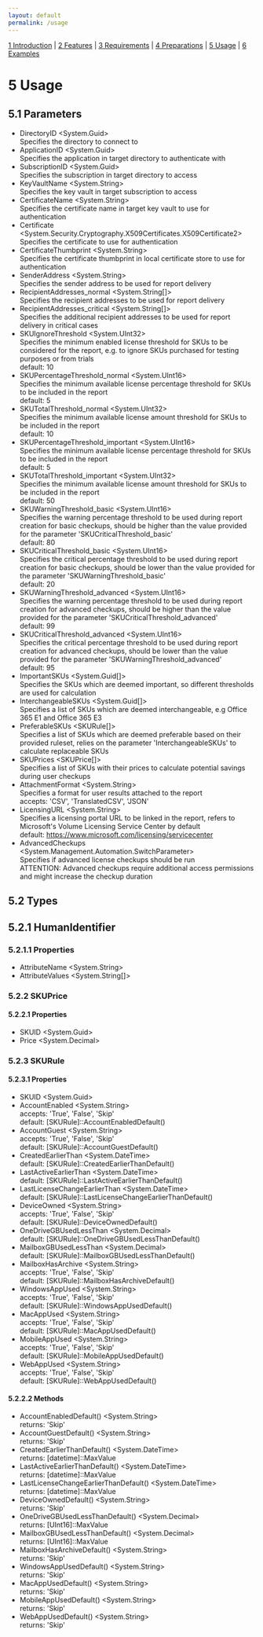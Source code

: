 ```yaml
---
layout: default
permalink: /usage
---
```


[1 Introduction](/azure-ad-license-status/) \| [2 Features](/azure-ad-license-status/features) \| [3 Requirements](/azure-ad-license-status/requirements) \| [4 Preparations](/azure-ad-license-status/preparations) \| [5 Usage](/azure-ad-license-status/usage) \| [6 Examples](/azure-ad-license-status/examples)

# 5 Usage

## 5.1 Parameters

- DirectoryID &lt;System.Guid&gt;  
  Specifies the directory to connect to
- ApplicationID &lt;System.Guid&gt;  
  Specifies the application in target directory to authenticate with
- SubscriptionID &lt;System.Guid&gt;  
  Specifies the subscription in target directory to access
- KeyVaultName &lt;System.String&gt;  
  Specifies the key vault in target subscription to access
- CertificateName &lt;System.String&gt;  
  Specifies the certificate name in target key vault to use for authentication
- Certificate &lt;System.Security.Cryptography.X509Certificates.X509Certificate2&gt;  
  Specifies the certificate to use for authentication
- CertificateThumbprint &lt;System.String&gt;  
  Specifies the certificate thumbprint in local certificate store to use for authentication
- SenderAddress &lt;System.String&gt;  
  Specifies the sender address to be used for report delivery
- RecipientAddresses_normal &lt;System.String[]&gt;  
  Specifies the recipient addresses to be used for report delivery
- RecipientAddresses_critical &lt;System.String[]&gt;  
  Specifies the additional recipient addresses to be used for report delivery in critical cases
- SKUIgnoreThreshold &lt;System.UInt32&gt;  
  Specifies the minimum enabled license threshold for SKUs to be considered for the report, e.g. to ignore SKUs purchased for testing purposes or from trials  
  default: 10
- SKUPercentageThreshold_normal &lt;System.UInt16&gt;  
  Specifies the minimum available license percentage threshold for SKUs to be included in the report  
  default: 5
- SKUTotalThreshold_normal &lt;System.UInt32&gt;  
  Specifies the minimum available license amount threshold for SKUs to be included in the report  
  default: 10
- SKUPercentageThreshold_important &lt;System.UInt16&gt;  
  Specifies the minimum available license percentage threshold for SKUs to be included in the report  
  default: 5
- SKUTotalThreshold_important &lt;System.UInt32&gt;  
  Specifies the minimum available license amount threshold for SKUs to be included in the report  
  default: 50
- SKUWarningThreshold_basic &lt;System.UInt16&gt;  
  Specifies the warning percentage threshold to be used during report creation for basic checkups, should be higher than the value provided for the parameter 'SKUCriticalThreshold_basic'  
  default: 80
- SKUCriticalThreshold_basic &lt;System.UInt16&gt;  
  Specifies the critical percentage threshold to be used during report creation for basic checkups, should be lower than the value provided for the parameter 'SKUWarningThreshold_basic'  
  default: 20
- SKUWarningThreshold_advanced &lt;System.UInt16&gt;  
  Specifies the warning percentage threshold to be used during report creation for advanced checkups, should be higher than the value provided for the parameter 'SKUCriticalThreshold_advanced'  
  default: 99
- SKUCriticalThreshold_advanced &lt;System.UInt16&gt;  
  Specifies the critical percentage threshold to be used during report creation for advanced checkups, should be lower than the value provided for the parameter 'SKUWarningThreshold_advanced'  
  default: 95
- ImportantSKUs &lt;System.Guid[]&gt;  
  Specifies the SKUs which are deemed important, so different thresholds are used for calculation
- InterchangeableSKUs &lt;System.Guid[]&gt;  
  Specifies a list of SKUs which are deemed interchangeable, e.g Office 365 E1 and Office 365 E3
- PreferableSKUs &lt;SKURule[]&gt;  
  Specifies a list of SKUs which are deemed preferable based on their provided ruleset, relies on the parameter 'InterchangeableSKUs' to calculate replaceable SKUs
- SKUPrices &lt;SKUPrice[]&gt;  
  Specifies a list of SKUs with their prices to calculate potential savings during user checkups
- AttachmentFormat &lt;System.String&gt;  
  Specifies a format for user results attached to the report  
  accepts: 'CSV', 'TranslatedCSV', 'JSON'
- LicensingURL &lt;System.String&gt;  
  Specifies a licensing portal URL to be linked in the report, refers to Microsoft's Volume Licensing Service Center by default  
  default: <https://www.microsoft.com/licensing/servicecenter>
- AdvancedCheckups &lt;System.Management.Automation.SwitchParameter&gt;  
  Specifies if advanced license checkups should be run  
  ATTENTION: Advanced checkups require additional access permissions and might increase the checkup duration

## 5.2 Types

## 5.2.1 HumanIdentifier

### 5.2.1.1 Properties

- AttributeName &lt;System.String&gt;
- AttributeValues &lt;System.String[]&gt;

### 5.2.2 SKUPrice

#### 5.2.2.1 Properties

- SKUID &lt;System.Guid&gt;
- Price &lt;System.Decimal&gt;

### 5.2.3 SKURule

#### 5.2.3.1 Properties

- SKUID &lt;System.Guid&gt;
- AccountEnabled &lt;System.String&gt;  
  accepts: 'True', 'False', 'Skip'  
  default: [SKURule]::AccountEnabledDefault()
- AccountGuest &lt;System.String&gt;  
  accepts: 'True', 'False', 'Skip'  
  default: [SKURule]::AccountGuestDefault()
- CreatedEarlierThan &lt;System.DateTime&gt;  
  default: [SKURule]::CreatedEarlierThanDefault()
- LastActiveEarlierThan &lt;System.DateTime&gt;  
  default: [SKURule]::LastActiveEarlierThanDefault()
- LastLicenseChangeEarlierThan &lt;System.DateTime&gt;  
  default: [SKURule]::LastLicenseChangeEarlierThanDefault()
- DeviceOwned &lt;System.String&gt;  
  accepts: 'True', 'False', 'Skip'  
  default: [SKURule]::DeviceOwnedDefault()
- OneDriveGBUsedLessThan &lt;System.Decimal&gt;  
  default: [SKURule]::OneDriveGBUsedLessThanDefault()
- MailboxGBUsedLessThan &lt;System.Decimal&gt;  
  default: [SKURule]::MailboxGBUsedLessThanDefault()
- MailboxHasArchive &lt;System.String&gt;  
  accepts: 'True', 'False', 'Skip'  
  default: [SKURule]::MailboxHasArchiveDefault()
- WindowsAppUsed &lt;System.String&gt;  
  accepts: 'True', 'False', 'Skip'  
  default: [SKURule]::WindowsAppUsedDefault()
- MacAppUsed &lt;System.String&gt;  
  accepts: 'True', 'False', 'Skip'  
  default: [SKURule]::MacAppUsedDefault()
- MobileAppUsed &lt;System.String&gt;  
  accepts: 'True', 'False', 'Skip'  
  default: [SKURule]::MobileAppUsedDefault()
- WebAppUsed &lt;System.String&gt;  
  accepts: 'True', 'False', 'Skip'  
  default: [SKURule]::WebAppUsedDefault()

#### 5.2.2.2 Methods

- AccountEnabledDefault() &lt;System.String&gt;  
  returns: 'Skip'
- AccountGuestDefault() &lt;System.String&gt;  
  returns: 'Skip'
- CreatedEarlierThanDefault() &lt;System.DateTime&gt;  
  returns: [datetime]::MaxValue
- LastActiveEarlierThanDefault() &lt;System.DateTime&gt;  
  returns: [datetime]::MaxValue
- LastLicenseChangeEarlierThanDefault() &lt;System.DateTime&gt;  
  returns: [datetime]::MaxValue
- DeviceOwnedDefault() &lt;System.String&gt;  
  returns: 'Skip'
- OneDriveGBUsedLessThanDefault() &lt;System.Decimal&gt;  
  returns: [UInt16]::MaxValue
- MailboxGBUsedLessThanDefault() &lt;System.Decimal&gt;  
  returns: [UInt16]::MaxValue
- MailboxHasArchiveDefault() &lt;System.String&gt;  
  returns: 'Skip'
- WindowsAppUsedDefault() &lt;System.String&gt;  
  returns: 'Skip'
- MacAppUsedDefault() &lt;System.String&gt;  
  returns: 'Skip'
- MobileAppUsedDefault() &lt;System.String&gt;  
  returns: 'Skip'
- WebAppUsedDefault() &lt;System.String&gt;  
  returns: 'Skip'
